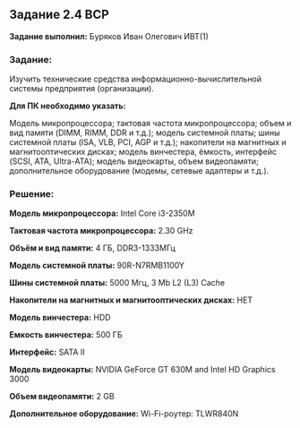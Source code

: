 ## Задание 2.4 ВСР

**Задание выполнил:** Буряков Иван Олегович ИВТ(1)

### Задание:

Изучить технические средства информационно-вычислительной системы предприятия (организации).

**Для ПК необходимо указать:**

Модель микропроцессора; тактовая частота микропроцессора; объем и вид памяти (DIMM, RIMM, DDR и т.д.); модель системной платы; шины системной платы (ISA, VLB, PCI, AGP и т.д.); накопители на магнитных и магнитооптических дисках; модель винчестера, ёмкость, интерфейс (SCSI, ATA, Ultra-ATA); модель видеокарты, объем видеопамяти; дополнительное оборудование (модемы, сетевые адаптеры и т.д.).

### Решение:

**Модель микропроцессора:** Intel Core i3-2350M

**Тактовая частота микропроцессора:** 2.30 GHz

**Объём и вид  памяти:** 4 ГБ, DDR3-1333МГц

**Модель системной платы:** 90R-N7RMB1100Y

**Шины системной платы:** 5000 Мгц, 3 Mb L2 (L3) Cache

**Накопители на магнитных и магнитооптических дисках:** НЕТ

**Модель винчестера:** HDD

**Емкость винчестера:** 500 ГБ

**Интерфейс:** SATA II

**Модель видеокарты:** NVIDIA GeForce GT 630M and Intel HD Graphics 3000

**Объем видеопамяти:** 2 GB

**Дополнительное оборудование:** Wi-Fi-роутер: TLWR840N
